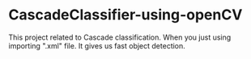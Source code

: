 # CascadeClassifier-using-openCV

This project related to Cascade classification. When you just using importing ".xml" file. It gives us fast object detection. 
